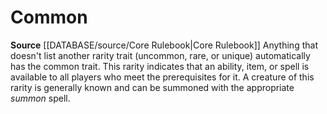 ﻿---
id: '28'
name: Common
rarity: Common
source: '[[DATABASE/source/Core Rulebook|Core Rulebook]]'
trait:
- Common
type: Trait

---
# Common

**Source** [[DATABASE/source/Core Rulebook|Core Rulebook]] 
Anything that doesn't list another rarity trait (uncommon, rare, or unique) automatically has the common trait. This rarity indicates that an ability, item, or spell is available to all players who meet the prerequisites for it. A creature of this rarity is generally known and can be summoned with the appropriate _summon_ spell.